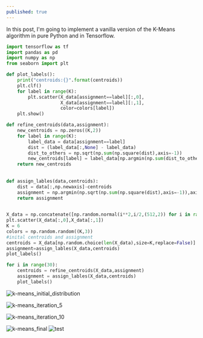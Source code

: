 ```yaml
---
published: true
---
```

In this post, I'm going to implement a vanilla version of the K-Means algorithm in pure Python and in Tensorflow.

```python
import tensorflow as tf
import pandas as pd
import numpy as np
from seaborn import plt

def plot_labels():
    print("centroids:{}".format(centroids))
    plt.clf()
    for label in range(K):
        plt.scatter(X_data[assignment==label][:,0],
                    X_data[assignment==label][:,1],
                    color=colors[label])
    plt.show()      

def refine_centroids(data,assignment):
    new_centroids = np.zeros((K,2))
    for label in range(K):
        label_data = data[assignment==label]
        dist = (label_data[:,None] - label_data)
        dist_to_others = np.sqrt(np.sum(np.square(dist),axis=-1))
        new_centroids[label] = label_data[np.argmin(np.sum(dist_to_others,axis=-1))] 
    return new_centroids
    
    
def assign_lables(data,centroids):  
    dist = data[:,np.newaxis]-centroids
    assignment = np.argmin(np.sqrt(np.sum(np.square(dist),axis=-1)),axis=-1)
    return assignment
    

X_data = np.concatenate([np.random.normal(i**2,i/2,(512,2)) for i in range(1,7)])
plt.scatter(X_data[:,0],X_data[:,1])
K = 6
colors = np.random.random((K,3))
#inital centroids and assignment
centroids = X_data[np.random.choice(len(X_data),size=K,replace=False)]
assignment=assign_lables(X_data,centroids)
plot_labels()

for i in range(30):    
    centroids = refine_centroids(X_data,assignment)
    assignment = assign_lables(X_data,centroids)
    plot_labels()
```

![k-means_initial_distribution]({{site.baseurl}}/images/qt_img127951370715140.png)

![k-means_iteration_5]({{site.baseurl}}/images/qt_img128058744897540.png)

![k-means_iteration_10]({{site.baseurl}}/images/qt_img128179003981828.png)

![k-means_final]({{site.baseurl}}/images/qt_img128299263066116.png)
![test]({{site.baseurl}}/images/qt_img127951370715140.png)

